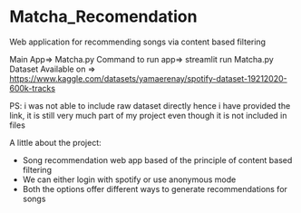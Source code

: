 # Matcha_Recomendation
Web application for recommending songs via content based filtering

Main App=> Matcha.py
Command to run app=> streamlit run Matcha.py
Dataset Available on => https://www.kaggle.com/datasets/yamaerenay/spotify-dataset-19212020-600k-tracks

PS: i was not able to include raw dataset directly hence i have provided the link, it is still very much part of my project even though it is not included in files




A little about the project:
- Song recommendation web app based of the principle of content based filtering
- We can either login with spotify or use anonymous mode
- Both the options offer different ways to generate recommendations for songs
